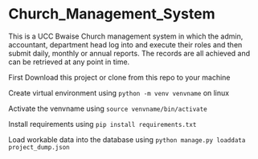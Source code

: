 # Church_Management_System
This is a UCC Bwaise Church management system in which the admin, accountant, department head log into and execute their roles and then submit daily, monthly or annual reports. The records are all achieved and can be retrieved at any point in time.

First Download this project or clone from this repo to your machine

Create virtual environment using `python -m venv venvname` on linux 

Activate the venvname using `source venvname/bin/activate`

Install requirements using `pip install requirements.txt`

Load workable data into the database using `python manage.py loaddata project_dump.json`
